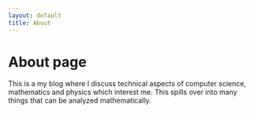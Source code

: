 ```yaml
---
layout: default
title: About
---
```

# About page

This is a my blog where I discuss technical aspects of computer science, mathematics and physics which interest me. This spills over into many things that can be analyzed mathematically.